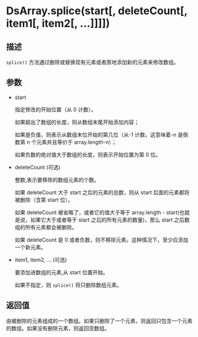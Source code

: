 # DsArray.splice(start[, deleteCount[, item1[, item2[, ...]]]])

## 描述

`splice()` 方法通过删除或替换现有元素或者原地添加新的元素来修改数组。

## 参数

- start​

  指定修改的开始位置（从 0 计数）。

  如果超出了数组的长度，则从数组末尾开始添加内容；

  如果是负值，则表示从数组末位开始的第几位（从-1 计数，这意味着-n 是倒数第 n 个元素并且等价于 array.length-n）；

  如果负数的绝对值大于数组的长度，则表示开始位置为第 0 位。

- deleteCount (可选)

  整数,表示要移除的数组元素的个数。

  如果 deleteCount 大于 start 之后的元素的总数，则从 start 后面的元素都将被删除（含第 start 位）。

  如果 deleteCount 被省略了，或者它的值大于等于 array.length - start(也就是说，如果它大于或者等于 start 之后的所有元素的数量)，那么 start 之后数组的所有元素都会被删除。

  如果 deleteCount 是 0 或者负数，则不移除元素。这种情况下，至少应添加一个新元素。

- item1, item2, ... (可选)

  要添加进数组的元素,从 start 位置开始。

  如果不指定，则 `splice()` 将只删除数组元素。

## 返回值

由被删除的元素组成的一个数组。如果只删除了一个元素，则返回只包含一个元素的数组。如果没有删除元素，则返回空数组。
